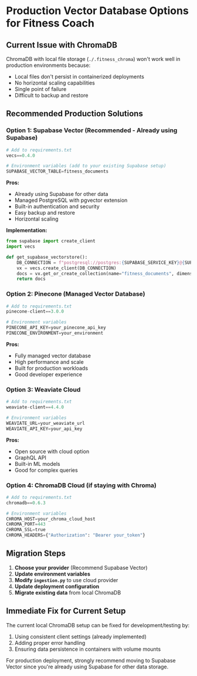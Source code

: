 # Production Vector Database Options for Fitness Coach

## Current Issue with ChromaDB
ChromaDB with local file storage (`./.fitness_chroma`) won't work well in production environments because:
- Local files don't persist in containerized deployments
- No horizontal scaling capabilities
- Single point of failure
- Difficult to backup and restore

## Recommended Production Solutions

### Option 1: Supabase Vector (Recommended - Already using Supabase)
```python
# Add to requirements.txt
vecs==0.4.0

# Environment variables (add to your existing Supabase setup)
SUPABASE_VECTOR_TABLE=fitness_documents
```

**Pros:**
- Already using Supabase for other data
- Managed PostgreSQL with pgvector extension
- Built-in authentication and security
- Easy backup and restore
- Horizontal scaling

**Implementation:**
```python
from supabase import create_client
import vecs

def get_supabase_vectorstore():
    DB_CONNECTION = f"postgresql://postgres:{SUPABASE_SERVICE_KEY}@{SUPABASE_URL.replace('https://', '').replace('http://', '')}/postgres"
    vx = vecs.create_client(DB_CONNECTION)
    docs = vx.get_or_create_collection(name="fitness_documents", dimension=1536)
    return docs
```

### Option 2: Pinecone (Managed Vector Database)
```python
# Add to requirements.txt
pinecone-client==3.0.0

# Environment variables
PINECONE_API_KEY=your_pinecone_api_key
PINECONE_ENVIRONMENT=your_environment
```

**Pros:**
- Fully managed vector database
- High performance and scale
- Built for production workloads
- Good developer experience

### Option 3: Weaviate Cloud
```python
# Add to requirements.txt
weaviate-client==4.4.0

# Environment variables
WEAVIATE_URL=your_weaviate_url
WEAVIATE_API_KEY=your_api_key
```

**Pros:**
- Open source with cloud option
- GraphQL API
- Built-in ML models
- Good for complex queries

### Option 4: ChromaDB Cloud (if staying with Chroma)
```python
# Add to requirements.txt
chromadb==0.6.3

# Environment variables
CHROMA_HOST=your_chroma_cloud_host
CHROMA_PORT=443
CHROMA_SSL=true
CHROMA_HEADERS={"Authorization": "Bearer your_token"}
```

## Migration Steps

1. **Choose your provider** (Recommend Supabase Vector)
2. **Update environment variables**
3. **Modify `ingestion.py`** to use cloud provider
4. **Update deployment configuration**
5. **Migrate existing data** from local ChromaDB

## Immediate Fix for Current Setup

The current local ChromaDB setup can be fixed for development/testing by:
1. Using consistent client settings (already implemented)
2. Adding proper error handling
3. Ensuring data persistence in containers with volume mounts

For production deployment, strongly recommend moving to Supabase Vector since you're already using Supabase for other data storage. 